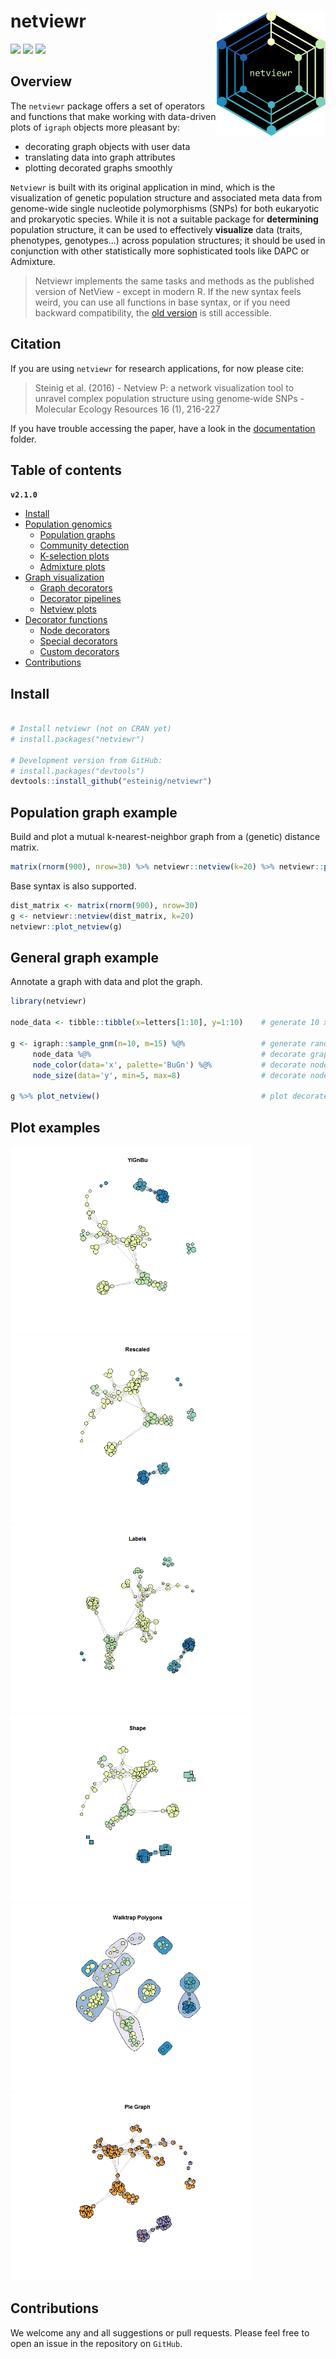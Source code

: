 # netviewr <a href='https://github.com/esteinig'><img src='man/logos/logo_simple.png' align="right" height="200" /></a>

![](https://img.shields.io/badge/lang-R-blue.svg)
![](https://img.shields.io/badge/version-2.1.0-blue.svg)
![](https://img.shields.io/badge/published-MolEcoRes-green.svg)

## Overview

The `netviewr` package offers a set of operators and functions that make 
working with data-driven plots of `igraph` objects more pleasant by:
  
  - decorating graph objects with user data
  - translating data into graph attributes
  - plotting decorated graphs smoothly

`Netviewr` is built with its original application in mind, which is the visualization of genetic population structure and associated meta data from genome-wide single nucleotide polymorphisms (SNPs) for both eukaryotic and prokaryotic species. While it is not a suitable package for __determining__ population structure, it can be used to effectively __visualize__ data (traits, phenotypes, genotypes...) across population structures; it should be used in conjunction with other statistically more sophisticated tools like DAPC or Admixture. 

> Netviewr implements the same tasks and methods as the published version of NetView - except in modern R. If the new syntax feels weird, you can use all functions in base syntax, or if you need backward compatibility, the [old version](https://github.com/esteinig/netview/blob/master/README_OLD.md) is still accessible. 

## Citation

If you are using `netviewr` for research applications, for now please cite:

> Steinig et al. (2016) - Netview P: a network visualization tool to unravel complex population structure using genome‐wide SNPs - Molecular Ecology Resources 16 (1), 216-227

If you have trouble accessing the paper, have a look in the [documentation](docs/) folder.

## Table of contents

**`v2.1.0`**

- [Install](#install)
- [Population genomics](docs/POPGENOM.md#population-genomics)
  - [Population graphs](docs/POPGENOM.md#population-graphs)
  - [Community detection](docs/POPGENOM.md#community-detection)
  - [K-selection plots](docs/POPGENOM.md#k-selection-plots)
  - [Admixture plots](docs/POPGENOM.md#admixture-plots)
- [Graph visualization](docs/GRAPHVIZ.md#general-graph)
  - [Graph decorators](docs/GRAPHVIZ.md#graph-decorators)
  - [Decorator pipelines](docs/GRAPHVIZ.md#decorator-pipelines)
  - [Netview plots](docs/GRAPHVIZ.md#netview-plots)
- [Decorator functions](docs/DECFUNC.md#decorator-functions)
  - [Node decorators](docs/DECFUNC.md#node-decorators)
  - [Special decorators](docs/DECFUNC.md#special-decorators)
  - [Custom decorators](docs/DECFUNC.md#custom-decorators)
- [Contributions](#contributions)


## Install

``` r

# Install netviewr (not on CRAN yet)
# install.packages("netviewr")

# Development version from GitHub:
# install.packages("devtools")
devtools::install_github("esteinig/netviewr")
```

## Population graph example

Build and plot a mutual k-nearest-neighbor graph from a (genetic) distance matrix.

```r
matrix(rnorm(900), nrow=30) %>% netviewr::netview(k=20) %>% netviewr::plot_netview()
```

Base syntax is also supported.

```r
dist_matrix <- matrix(rnorm(900), nrow=30)
g <- netviewr::netview(dist_matrix, k=20)
netviewr::plot_netview(g)
```

## General graph example

Annotate a graph with data and plot the graph.

```r
library(netviewr)

node_data <- tibble::tibble(x=letters[1:10], y=1:10)    # generate 10 x 2 node data tibble

g <- igraph::sample_gnm(n=10, m=15) %@%                 # generate random graph with 10 nodes
     node_data %@%                                      # decorate graph with node data tibble
     node_color(data='x', palette='BuGn') %@%           # decorate nodes with colors paletted by x
     node_size(data='y', min=5, max=8)                  # decorate nodes with values rescaled by y
     
g %>% plot_netview()                                    # plot decorated graph from magrittr pipe 
```

## Plot examples

<img src='man/plots/color_1.png' height="300" /> <img src='man/plots/size_2.png' height="300" />
<img src='man/plots/labels_2.png' height="300" /> <img src='man/plots/shape_2.png' height="300" />
<img src='man/plots/community_1.png' height="300" /> <img src='man/plots/pie_1.png' height="300" />

## Contributions

We welcome any and all suggestions or pull requests. Please feel free to open an issue in the repository on `GitHub`.


